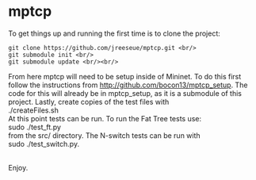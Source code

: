 mptcp
=====
To get things up and running the first time is to clone the project: <br/>
```
git clone https://github.com/jreeseue/mptcp.git <br/>
git submodule init <br/>
git submodule update <br/><br/>
```
From here mptcp will need to be setup inside of Mininet. To do this first
follow the instructions from http://github.com/bocon13/mptcp_setup. The code
for this will already be in mptcp_setup, as it is a submodule of this
project. Lastly, create copies of the test files with <br/>
./createFiles.sh <br/>
At this point tests can be run. To run the Fat Tree tests use: <br/>
sudo ./test_ft.py <br/> from the src/ directory. The N-switch tests can be
run with <br/>
sudo ./test_switch.py. <br/><br/>

Enjoy.
